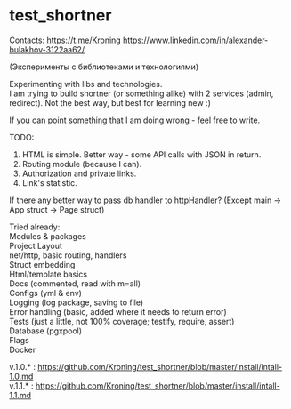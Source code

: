 # test_shortner
Contacts: https://t.me/Kroning https://www.linkedin.com/in/alexander-bulakhov-3122aa62/ <br>

(Эксперименты с библиотеками и технологиями)

Experimenting with libs and technologies.<br>
I am trying to build shortner (or something alike) with 2 services (admin, redirect). Not the best way, but best for learning new :)<br>

If you can point something that I am doing wrong - feel free to write.

TODO:
1. HTML is simple. Better way - some API calls with JSON in return.
2. Routing module (because I can).
3. Authorization and private links.
4. Link's statistic.

If there any better way to pass db handler to httpHandler? (Except main -> App struct -> Page struct)

Tried already:<br>
Modules & packages<br>
Project Layout<br>
net/http, basic routing, handlers<br>
Struct embedding<br>
Html/template basics<br>
Docs (commented, read with m=all)<br>
Configs (yml & env)<br>
Logging (log package, saving to file)<br>
Error handling (basic, added where it needs to return error)<br>
Tests (just a little, not 100% coverage; testify, require, assert)<br>
Database (pgxpool)<br>
Flags<br>
Docker<br>

v.1.0.* : https://github.com/Kroning/test_shortner/blob/master/install/intall-1.0.md<br>
v.1.1.* : https://github.com/Kroning/test_shortner/blob/master/install/intall-1.1.md<br>
